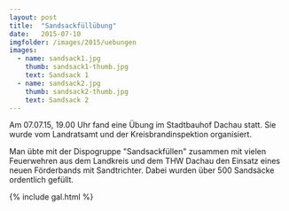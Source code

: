 ```yaml
---
layout: post
title:  "Sandsackfüllübung"
date:   2015-07-10
imgfolder: /images/2015/uebungen
images:
  - name: sandsack1.jpg
    thumb: sandsack1-thumb.jpg
    text: Sandsack 1
  - name: sandsack2.jpg
    thumb: sandsack2-thumb.jpg
    text: Sandsack 2
---
```


Am 07.07.15, 19.00 Uhr fand eine Übung im Stadtbauhof Dachau statt. Sie wurde vom Landratsamt und der Kreisbrandinspektion organisiert.

Man übte mit der Dispogruppe "Sandsackfüllen" zusammen mit vielen Feuerwehren aus dem Landkreis und dem THW Dachau den Einsatz eines neuen Förderbands mit Sandtrichter. Dabei wurden über 500 Sandsäcke ordentlich gefüllt.

{% include gal.html %}

